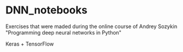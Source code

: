 # DNN_notebooks

Exercises that were maded during the online course of Andrey Sozykin "Programming deep neural networks in Python"

Keras + TensorFlow

